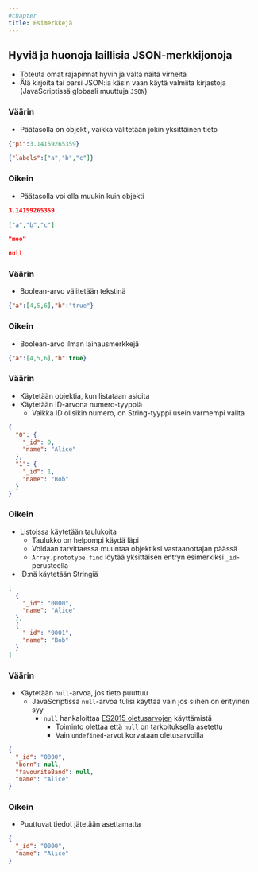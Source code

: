 ```yaml
---
#chapter
title: Esimerkkejä
---
```


## Hyviä ja huonoja laillisia JSON-merkkijonoja
* Toteuta omat rajapinnat hyvin ja vältä näitä virheitä
* Älä kirjoita tai parsi JSON:ia käsin vaan käytä valmiita kirjastoja (JavaScriptissä globaali muuttuja `JSON`)

### Väärin <i class="fa fa-frown-o" aria-hidden="true"></i>
* Päätasolla on objekti, vaikka välitetään jokin yksittäinen tieto
```json
{"pi":3.14159265359}
```
```json
{"labels":["a","b","c"]}
```

### Oikein <i class="fa fa-smile-o" aria-hidden="true"></i>
* Päätasolla voi olla muukin kuin objekti
```json
3.14159265359
```
```json
["a","b","c"]
```
```json
"moo"
```
```json
null
```

### Väärin <i class="fa fa-frown-o" aria-hidden="true"></i>
* Boolean-arvo välitetään tekstinä
```json
{"a":[4,5,6],"b":"true"}
```

### Oikein <i class="fa fa-smile-o" aria-hidden="true"></i>
* Boolean-arvo ilman lainausmerkkejä
```json
{"a":[4,5,6],"b":true}
```

### Väärin <i class="fa fa-frown-o" aria-hidden="true"></i>
* Käytetään objektia, kun listataan asioita
* Käytetään ID-arvona numero-tyyppiä
  * Vaikka ID olisikin numero, on String-tyyppi usein varmempi valita
```json
{
  "0": {
    "_id": 0,
    "name": "Alice"
  },
  "1": {
    "_id": 1,
    "name": "Bob"
  }
}
```

### Oikein <i class="fa fa-smile-o" aria-hidden="true"></i>
* Listoissa käytetään taulukoita
  * Taulukko on helpompi käydä läpi
  * Voidaan tarvittaessa muuntaa objektiksi vastaanottajan päässä
  * `Array.prototype.find` löytää yksittäisen entryn esimerkiksi `_id`-perusteella
* ID:nä käytetään Stringiä
```json
[
  {
    "_id": "0000",
    "name": "Alice"
  },
  {
    "_id": "0001",
    "name": "Bob"
  }
]
```

### Väärin <i class="fa fa-frown-o" aria-hidden="true"></i>
* Käytetään `null`-arvoa, jos tieto puuttuu
  * JavaScriptissä `null`-arvoa tulisi käyttää vain jos siihen on erityinen syy
    * `null` hankaloittaa [ES2015 oletusarvojen]((https://babeljs.io/learn-es2015/#ecmascript-2015-features-default-rest-spread)) käyttämistä
      * Toiminto olettaa että `null` on tarkoituksella asetettu
      * Vain `undefined`-arvot korvataan oletusarvoilla

```json
{
  "_id": "0000",
  "born": null,
  "favouriteBand": null,
  "name": "Alice"
}
```

### Oikein <i class="fa fa-smile-o" aria-hidden="true"></i>
* Puuttuvat tiedot jätetään asettamatta
```json
{
  "_id": "0000",
  "name": "Alice"
}
```
